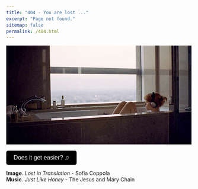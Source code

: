```yaml
---
title: "404 - You are lost ..."
excerpt: "Page not found."
sitemap: false
permalink: /404.html
---
```


<!-- ![Timber Hearth](../files/misc/outer.gif)

<button onclick="document.getElementById('audioPlayer').play()" 
        style="background-color:rgb(0, 0, 0); color: white; border: none; padding: 10px 20px; font-size: 16px; border-radius: 5px; cursor: pointer;">
    New expedition ♫
</button>

<audio id="audioPlayer" loop>
  <source src="/files/misc/campfire_song.mp3" type="audio/mpeg">
</audio>

**Image**. *Outer Wilds* - Möbius, Annapurna Interactive <br>
**Music**. *Campfire Song* - Andrew Prahlow -->

<!-- //////////////// -->

![Tokyo](../files/misc/lost_in_translation.gif)

<button onclick="document.getElementById('audioPlayer').play()" 
        style="background-color:rgb(0, 0, 0); color: white; border: none; padding: 10px 20px; font-size: 16px; border-radius: 5px; cursor: pointer;">
    Does it get easier? ♫
</button>

<audio id="audioPlayer" loop>
  <source src="/files/misc/just_like_honey.mp3" type="audio/mpeg">
</audio>

**Image**. *Lost in Translation* - Sofia Coppola <br>
**Music**. *Just Like Honey* - The Jesus and Mary Chain

<!--

<div class="tenor-gif-embed" data-postid="8603926" data-share-method="host" data-aspect-ratio="1.90476" data-width="100%"><a href="https://tenor.com/view/lost-in-translation-lost-in-translation-gifs-scarlet-johansson-bill-murray-midlife-crisis-gif-8603926">Midlife Crisis GIF</a>from <a href="https://tenor.com/search/lost+in+translation-gifs">Lost In Translation GIFs</a></div> <script type="text/javascript" async src="https://tenor.com/embed.js"></script>

OUTER WILDS GIF


  ]; -->